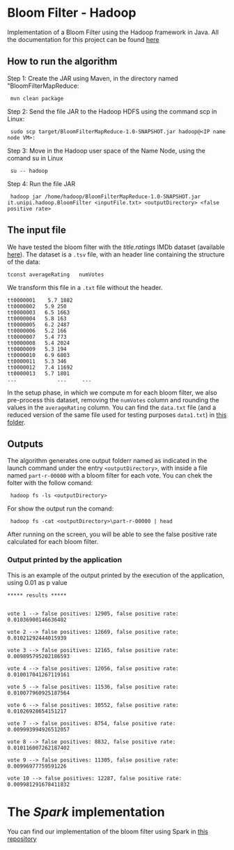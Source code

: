 # Bloom Filter - Hadoop

Implementation of a Bloom Filter using the Hadoop framework in Java. All the documentation for this project can be found [here](./Documentation)

## How to run the algorithm
Step 1: Create the JAR using Maven,  in the directory named "BloomFilterMapReduce:

` mvn clean package`

Step 2: Send the file JAR to the Hadoop HDFS using the command scp in Linux:

` sudo scp target/BloomFilterMapReduce-1.0-SNAPSHOT.jar hadoop@<IP name node VM>:`

Step 3: Move in the Hadoop user space of the Name Node, using the comand su in Linux

` su -- hadoop`

Step 4: Run the file JAR

` hadoop jar /home/hadoop/BloomFilterMapReduce-1.0-SNAPSHOT.jar it.unipi.hadoop.BloomFilter <inputFile.txt> <outputDirectory> <false positive rate>`

## The input file

We have tested the bloom filter with the *title.ratings* IMDb dataset (available [here](https://datasets.imdbws.com/title.ratings.tsv.gz)).
The dataset is a `.tsv` file, with an header line containing the structure of the data: 

`tconst averageRating   numVotes`

We transform this file in a `.txt` file without the header.

<pre><code>tt0000001	5.7	1882
tt0000002	5.9	250
tt0000003	6.5	1663
tt0000004	5.8	163
tt0000005	6.2	2487
tt0000006	5.2	166
tt0000007	5.4	773
tt0000008	5.4	2024
tt0000009	5.3	194
tt0000010	6.9	6803
tt0000011	5.3	346
tt0000012	7.4	11692
tt0000013	5.7	1801
...             ...     ...
</code></pre>

In the setup phase, in which we compute m for each bloom filter, we also pre-process this dataset, removing the `numVotes` column and rounding the values in the `averageRating` column.
You can find the `data.txt` file (and a reduced version of the same file used for testing purposes `data1.txt`) in [this folder](./Data).

## Outputs
The algorithm generates one output folderr named as indicated in the launch command under the entry `<outputDirectory>`, with inside a file named `part-r-00000` with a bloom filter for each vote. You can chek the folter with the follow comand:

` hadoop fs -ls <outputDirectory>`

For show the output run the comand:

` hadoop fs -cat <outputDirectory>\part-r-00000 | head`

After running on the screen, you will be able to see the false positive rate calculated for each bloom filter.

### Output printed by the application
This is an example of the output printed by the execution of the application, using 0.01 as p value
<pre><code>***** results *****


vote 1 --> false positives: 12905, false positive rate: 0.01036900146636402

vote 2 --> false positives: 12669, false positive rate: 0.01021292444015939

vote 3 --> false positives: 12165, false positive rate: 0.009895795202186593

vote 4 --> false positives: 12056, false positive rate: 0.010017041267119161

vote 5 --> false positives: 11536, false positive rate: 0.010077960925187564

vote 6 --> false positives: 10552, false positive rate: 0.01026928654151217

vote 7 --> false positives: 8754, false positive rate: 0.009993994926512057

vote 8 --> false positives: 8832, false positive rate: 0.010116007262187402

vote 9 --> false positives: 11305, false positive rate: 0.00996977759591226

vote 10 --> false positives: 12287, false positive rate: 0.009981291678411832
</code></pre>

# The *Spark* implementation

You can find our implementation of the bloom filter using Spark in [this repository](https://github.com/PieTempesti98/bloomfilter_spark)
